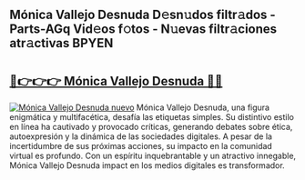 ## Mónica Vallejo Desnuda D𝚎sn𝚞dos filtr𝚊dos - Parts-AGq Vid𝚎os f𝚘tos - N𝚞evas filtr𝚊ciones atr𝚊ctivas BPYEN

# <h2><a href="http://mbdbzjp.tromn.icu/?c=M%c3%b3nica+Vallejo+Desnuda">🔗👉👉👉 Mónica Vallejo Desnuda 🔗🔗</a></h2>

[![Mónica Vallejo Desnuda nuevo](https://i.imgur.com/pEAQMta.gif)](http://mbdbzjp.tromn.icu/?c=M%c3%b3nica+Vallejo+Desnuda)
Mónica Vallejo Desnuda, una figura enigmática y multifacética, desafía las etiquetas simples. Su distintivo estilo en línea ha cautivado y provocado críticas, generando debates sobre ética, autoexpresión y la dinámica de las sociedades digitales. A pesar de la incertidumbre de sus próximas acciones, su impacto en la comunidad virtual es profundo. Con un espíritu inquebrantable y un atractivo innegable, Mónica Vallejo Desnuda impact en los medios digitales es transformador.
